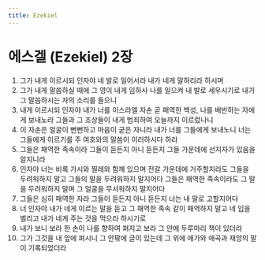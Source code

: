```yaml
---
title: Ezekiel
---
```


# 에스겔 (Ezekiel) 2장
1. 그가 내게 이르시되 인자야 네 발로 일어서라 내가 네게 말하리라 하시며
1. 그가 내게 말씀하실 때에 그 영이 내게 임하사 나를 일으켜 내 발로 세우시기로 내가 그 말씀하시는 자의 소리를 들으니
1. 내게 이르시되 인자야 내가 너를 이스라엘 자손 곧 패역한 백성, 나를 배반하는 자에게 보내노라 그들과 그 조상들이 내게 범죄하여 오늘까지 이르렀나니
1. 이 자손은 얼굴이 뻔뻔하고 마음이 굳은 자니라 내가 너를 그들에게 보내노니 너는 그들에게 이르기를 주 여호와의 말씀이 이러하시다 하라
1. 그들은 패역한 족속이라 그들이 듣든지 아니 듣든지 그들 가운데에 선지자가 있음을 알지니라
1. 인자야 너는 비록 가시와 찔레와 함께 있으며 전갈 가운데에 거주할지라도 그들을 두려워하지 말고 그들의 말을 두려워하지 말지어다 그들은 패역한 족속이라도 그 말을 두려워하지 말며 그 얼굴을 무서워하지 말지어다
1. 그들은 심히 패역한 자라 그들이 듣든지 아니 듣든지 너는 내 말로 고할지어다
1. 너 인자야 내가 네게 이르는 말을 듣고 그 패역한 족속 같이 패역하지 말고 네 입을 벌리고 내가 네게 주는 것을 먹으라 하시기로
1. 내가 보니 보라 한 손이 나를 향하여 펴지고 보라 그 안에 두루마리 책이 있더라
1. 그가 그것을 내 앞에 펴시니 그 안팎에 글이 있는데 그 위에 애가와 애곡과 재앙의 말이 기록되었더라